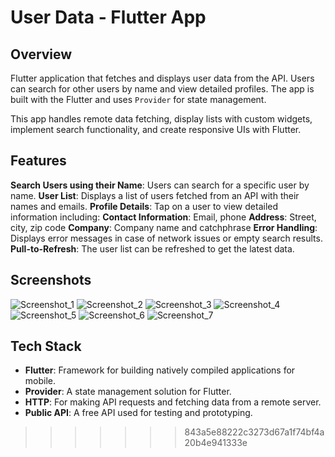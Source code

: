 # User Data - Flutter App

## Overview
 Flutter application that fetches and displays user data from the API. Users can search for other users by name and view detailed profiles. The app is built with the Flutter and uses `Provider` for state management.

This app handles remote data fetching, display lists with custom widgets, implement search functionality, and create responsive UIs with Flutter.

## Features

**Search Users using their Name**: Users can search for a specific user by name.
**User List**: Displays a list of users fetched from an API with their names and emails.
**Profile Details**: Tap on a user to view detailed information including:
**Contact Information**: Email, phone
**Address**: Street, city, zip code
**Company**: Company name and catchphrase
**Error Handling**: Displays error messages in case of network issues or empty search results.
**Pull-to-Refresh**: The user list can be refreshed to get the latest data.



 ## Screenshots
![Screenshot_1](https://github.com/user-attachments/assets/42c93c95-95cb-48a6-afbe-80bada24a280)
![Screenshot_2](https://github.com/user-attachments/assets/25d2187d-362f-4f7a-91be-808b6b5970ce)
![Screenshot_3](https://github.com/user-attachments/assets/149c1468-ba4d-4ce9-a47c-a60b63d995df)
![Screenshot_4](https://github.com/user-attachments/assets/6f8b3a61-37d3-4633-b5c4-95e4f9e8024b)
![Screenshot_5](https://github.com/user-attachments/assets/eaf63004-3b63-4a38-976a-2f1f1f583642)
![Screenshot_6](https://github.com/user-attachments/assets/ff09a43f-5145-4ba3-83b8-398682adc9e2)
![Screenshot_7](https://github.com/user-attachments/assets/a01aa210-3123-410e-a99a-465ad656099e)

## Tech Stack

- **Flutter**:  Framework for building natively compiled applications for mobile.
- **Provider**: A state management solution for Flutter.
- **HTTP**: For making API requests and fetching data from a remote server.
- **Public API**: A free API used for testing and prototyping.
>>>>>>> 843a5e88222c3273d67a1f74bf4a20b4e941333e

